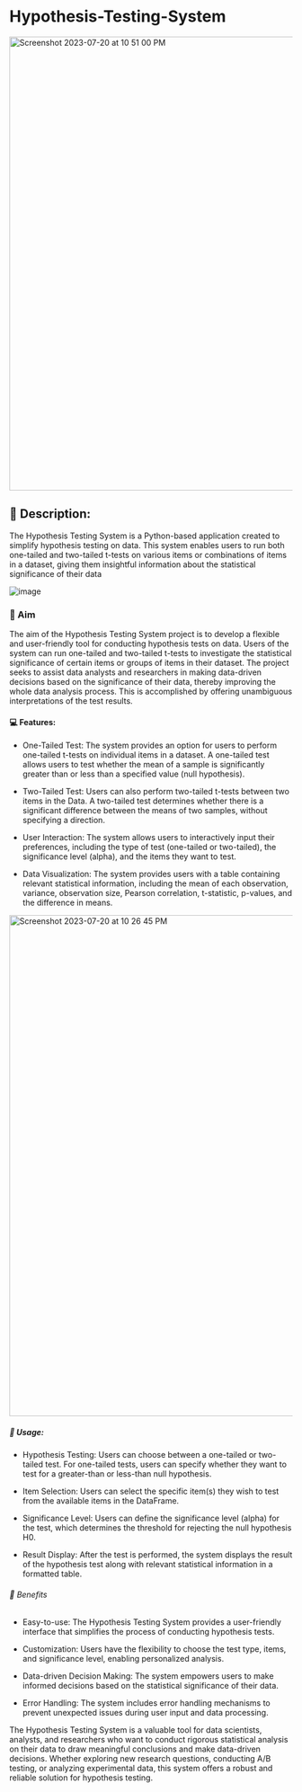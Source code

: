 # Hypothesis-Testing-System
<img width="808" alt="Screenshot 2023-07-20 at 10 51 00 PM" src="https://github.com/Baci-Ak/Hypothesis-Testing-System-/assets/134199508/40ae3b54-88f4-4c68-a302-02b5b255ecd1">



## 📝 Description:
The Hypothesis Testing System is a Python-based application created to simplify hypothesis testing on data. This system enables users to run both one-tailed and two-tailed t-tests on various items or combinations of items in a dataset, giving them insightful information about the statistical significance of their data


![image](https://github.com/Baci-Ak/Hypothesis-Testing-System-/assets/134199508/c4d340ae-07d9-4018-a2f9-6401602b74f9)


### 🥅 Aim
The aim of the Hypothesis Testing System project is to develop a flexible and user-friendly tool for conducting hypothesis tests on data. Users of the system can run one-tailed and two-tailed t-tests to investigate the statistical significance of certain items or groups of items in their dataset. The project seeks to assist data analysts and researchers in making data-driven decisions based on the significance of their data, thereby improving the whole data analysis process. This is accomplished by offering unambiguous interpretations of the test results.

#### 💻 Features:
* One-Tailed Test: The system provides an option for users to perform one-tailed t-tests on individual items in a dataset. A one-tailed test allows users to test whether the mean of a sample is significantly greater than or less than a specified value (null hypothesis).

* Two-Tailed Test: Users can also perform two-tailed t-tests between two items in the Data. A two-tailed test determines whether there is a significant difference between the means of two samples, without specifying a direction.

* User Interaction: The system allows users to interactively input their preferences, including the type of test (one-tailed or two-tailed), the significance level (alpha), and the items they want to test.

* Data Visualization: The system provides users with a table containing relevant statistical information, including the mean of each observation, variance, observation size, Pearson correlation, t-statistic, p-values, and the difference in means.


<img width="892" alt="Screenshot 2023-07-20 at 10 26 45 PM" src="https://github.com/Baci-Ak/Hypothesis-Testing-System-/assets/134199508/5c93d605-9694-4b02-be20-4764b5db80aa">


##### 🧧 Usage:
* Hypothesis Testing: Users can choose between a one-tailed or two-tailed test. For one-tailed tests, users can specify whether they want to test for a greater-than or less-than null hypothesis.

* Item Selection: Users can select the specific item(s) they wish to test from the available items in the DataFrame.

* Significance Level: Users can define the significance level (alpha) for the test, which determines the threshold for rejecting the null hypothesis H0.

* Result Display: After the test is performed, the system displays the result of the hypothesis test along with relevant statistical information in a formatted table.

  

###### 🚡 Benefits

* Easy-to-use: The Hypothesis Testing System provides a user-friendly interface that simplifies the process of conducting hypothesis tests.

* Customization: Users have the flexibility to choose the test type, items, and significance level, enabling personalized analysis.

* Data-driven Decision Making: The system empowers users to make informed decisions based on the statistical significance of their data.

* Error Handling: The system includes error handling mechanisms to prevent unexpected issues during user input and data processing.


The Hypothesis Testing System is a valuable tool for data scientists, analysts, and researchers who want to conduct rigorous statistical analysis on their data to draw meaningful conclusions and make data-driven decisions. Whether exploring new research questions, conducting A/B testing, or analyzing experimental data, this system offers a robust and reliable solution for hypothesis testing.
